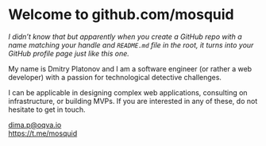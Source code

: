 # Welcome to github.com/mosquid


_I didn’t know that but apparently when you create a GitHub repo with a name matching your handle and `README.md` file in the root, it turns into your GitHub profile page just like this one._

My name is Dmitry Platonov and I am a software engineer (or rather a web developer) with a passion for technological detective challenges.

I can be applicable in designing complex web applications, consulting on infrastructure, or building MVPs. If you are interested in any of these, do not hesitate to get in touch.

dima.p@oqva.io  
https://t.me/mosquid

